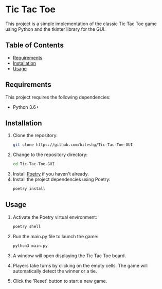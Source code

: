 # Tic Tac Toe

This project is a simple implementation of the classic Tic Tac Toe game using Python and the tkinter library for the GUI.

## Table of Contents

- [Requirements](#requirements)
- [Installation](#installation)
- [Usage](#usage)

## Requirements

This project requires the following dependencies:

- Python 3.6+

## Installation

1. Clone the repository:
   ```bash
   git clone https://github.com/bileshg/Tic-Tac-Toe-GUI
   ```
2. Change to the repository directory:
   ```bash
   cd Tic-Tac-Toe-GUI
   ```
3. Install [Poetry](https://python-poetry.org/docs/#installation) if you haven't already.
4. Install the project dependencies using Poetry:
   ```bash
   poetry install
   ```

## Usage

1. Activate the Poetry virtual environment:
   ```bash
   poetry shell
   ```
3. Run the main.py file to launch the game:
   ```bash
   python3 main.py
   ```
4. A window will open displaying the Tic Tac Toe board.

5. Players take turns by clicking on the empty cells. The game will automatically detect the winner or a tie.

6. Click the 'Reset' button to start a new game.